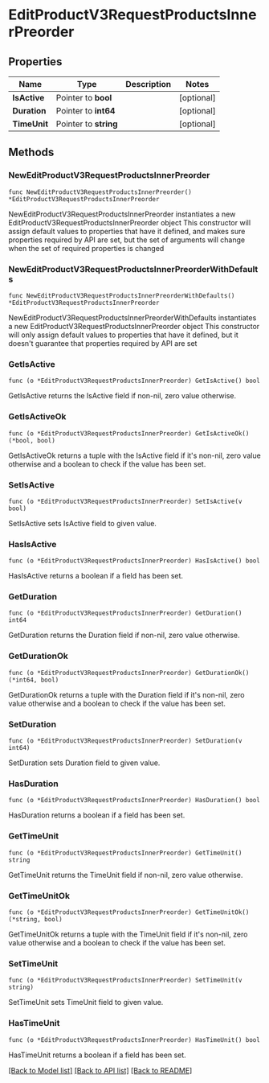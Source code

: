 # EditProductV3RequestProductsInnerPreorder

## Properties

Name | Type | Description | Notes
------------ | ------------- | ------------- | -------------
**IsActive** | Pointer to **bool** |  | [optional] 
**Duration** | Pointer to **int64** |  | [optional] 
**TimeUnit** | Pointer to **string** |  | [optional] 

## Methods

### NewEditProductV3RequestProductsInnerPreorder

`func NewEditProductV3RequestProductsInnerPreorder() *EditProductV3RequestProductsInnerPreorder`

NewEditProductV3RequestProductsInnerPreorder instantiates a new EditProductV3RequestProductsInnerPreorder object
This constructor will assign default values to properties that have it defined,
and makes sure properties required by API are set, but the set of arguments
will change when the set of required properties is changed

### NewEditProductV3RequestProductsInnerPreorderWithDefaults

`func NewEditProductV3RequestProductsInnerPreorderWithDefaults() *EditProductV3RequestProductsInnerPreorder`

NewEditProductV3RequestProductsInnerPreorderWithDefaults instantiates a new EditProductV3RequestProductsInnerPreorder object
This constructor will only assign default values to properties that have it defined,
but it doesn't guarantee that properties required by API are set

### GetIsActive

`func (o *EditProductV3RequestProductsInnerPreorder) GetIsActive() bool`

GetIsActive returns the IsActive field if non-nil, zero value otherwise.

### GetIsActiveOk

`func (o *EditProductV3RequestProductsInnerPreorder) GetIsActiveOk() (*bool, bool)`

GetIsActiveOk returns a tuple with the IsActive field if it's non-nil, zero value otherwise
and a boolean to check if the value has been set.

### SetIsActive

`func (o *EditProductV3RequestProductsInnerPreorder) SetIsActive(v bool)`

SetIsActive sets IsActive field to given value.

### HasIsActive

`func (o *EditProductV3RequestProductsInnerPreorder) HasIsActive() bool`

HasIsActive returns a boolean if a field has been set.

### GetDuration

`func (o *EditProductV3RequestProductsInnerPreorder) GetDuration() int64`

GetDuration returns the Duration field if non-nil, zero value otherwise.

### GetDurationOk

`func (o *EditProductV3RequestProductsInnerPreorder) GetDurationOk() (*int64, bool)`

GetDurationOk returns a tuple with the Duration field if it's non-nil, zero value otherwise
and a boolean to check if the value has been set.

### SetDuration

`func (o *EditProductV3RequestProductsInnerPreorder) SetDuration(v int64)`

SetDuration sets Duration field to given value.

### HasDuration

`func (o *EditProductV3RequestProductsInnerPreorder) HasDuration() bool`

HasDuration returns a boolean if a field has been set.

### GetTimeUnit

`func (o *EditProductV3RequestProductsInnerPreorder) GetTimeUnit() string`

GetTimeUnit returns the TimeUnit field if non-nil, zero value otherwise.

### GetTimeUnitOk

`func (o *EditProductV3RequestProductsInnerPreorder) GetTimeUnitOk() (*string, bool)`

GetTimeUnitOk returns a tuple with the TimeUnit field if it's non-nil, zero value otherwise
and a boolean to check if the value has been set.

### SetTimeUnit

`func (o *EditProductV3RequestProductsInnerPreorder) SetTimeUnit(v string)`

SetTimeUnit sets TimeUnit field to given value.

### HasTimeUnit

`func (o *EditProductV3RequestProductsInnerPreorder) HasTimeUnit() bool`

HasTimeUnit returns a boolean if a field has been set.


[[Back to Model list]](../README.md#documentation-for-models) [[Back to API list]](../README.md#documentation-for-api-endpoints) [[Back to README]](../README.md)


